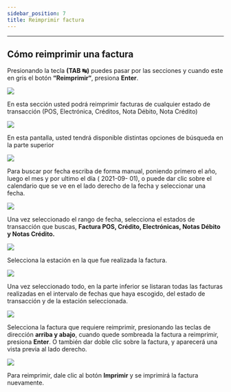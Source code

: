 ```yaml
---
sidebar_position: 7
title: Reimprimir factura
---
```


---

## Cómo reimprimir una factura

Presionando la tecla **(TAB ↹)** puedes pasar por las secciones y cuando este en gris el botón **“Reimprimir“**, presiona **Enter**.

![](/img/reimprimir/menu_principal_facturacion_reimprimir.png)

En esta sección usted podrá reimprimir facturas de cualquier estado de transacción (POS, Electrónica, Créditos, Nota Débito, Nota Crédito)

![](/img/reimprimir/formulario_reimprimir.png)

En esta pantalla, usted tendrá disponible distintas opciones de búsqueda en la parte superior

![](/img/reimprimir/opciones_busqueda.png)

Para buscar por fecha escriba de forma manual, poniendo primero el año, luego el mes y por ultimo el día ( 2021-09- 01), o puede dar clic sobre el calendario que se ve en el lado derecho de la fecha y seleccionar una fecha.

![](/img/reimprimir/seleccion_fecha.png)

Una vez seleccionado el rango de fecha, selecciona el estados de transacción que buscas, **Factura POS, Crédito, Electrónicas, Notas Débito y Notas Crédito.**

![](/img/reimprimir/estado_transaccion.png)

Selecciona la estación en la que fue realizada la factura.

![](/img/reimprimir/estacion.png)

Una vez seleccionado todo, en la parte inferior se listaran todas las facturas realizadas en el intervalo de fechas que haya escogido, del estado de transacción y de la estación seleccionada.

![](/img/reimprimir/resultadoFacturas.png)

Selecciona la factura que requiere reimprimir, presionando las teclas de dirección **arriba y abajo**, cuando quede sombreada la factura a reimprimir, presiona **Enter**. O también dar doble clic sobre la factura, y aparecerá una vista previa al lado derecho.

![](/img/reimprimir/vista_factura.png)

Para reimprimir, dale clic al botón **Imprimir** y se imprimirá la factura nuevamente.
